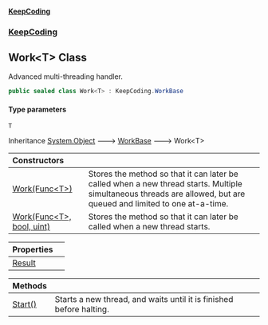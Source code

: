 #### [KeepCoding](index.md 'index')
### [KeepCoding](KeepCoding.md 'KeepCoding')
## Work&lt;T&gt; Class
Advanced multi-threading handler.  
```csharp
public sealed class Work<T> : KeepCoding.WorkBase
```
#### Type parameters
<a name='KeepCoding_Work_T__T'></a>
`T`  
  

Inheritance [System.Object](https://docs.microsoft.com/en-us/dotnet/api/System.Object 'System.Object') &#129106; [WorkBase](KeepCoding_WorkBase.md 'KeepCoding.WorkBase') &#129106; Work&lt;T&gt;  

| Constructors | |
| :--- | :--- |
| [Work(Func&lt;T&gt;)](KeepCoding_Work_T__Work(System_Func_T_).md 'KeepCoding.Work&lt;T&gt;.Work(System.Func&lt;T&gt;)') | Stores the method so that it can later be called when a new thread starts. Multiple simultaneous threads are allowed, but are queued and limited to one at-a-time.<br/> |
| [Work(Func&lt;T&gt;, bool, uint)](KeepCoding_Work_T__Work(System_Func_T__bool_uint).md 'KeepCoding.Work&lt;T&gt;.Work(System.Func&lt;T&gt;, bool, uint)') | Stores the method so that it can later be called when a new thread starts.<br/> |

| Properties | |
| :--- | :--- |
| [Result](KeepCoding_Work_T__Result.md 'KeepCoding.Work&lt;T&gt;.Result') |  |

| Methods | |
| :--- | :--- |
| [Start()](KeepCoding_Work_T__Start().md 'KeepCoding.Work&lt;T&gt;.Start()') | Starts a new thread, and waits until it is finished before halting.<br/> |
